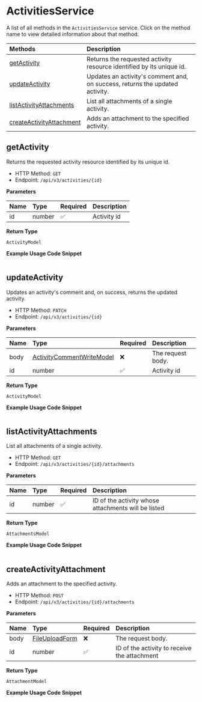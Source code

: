 # ActivitiesService

A list of all methods in the `ActivitiesService` service. Click on the method name to view detailed information about that method.

| Methods                                               | Description                                                                  |
| :---------------------------------------------------- | :--------------------------------------------------------------------------- |
| [getActivity](#getactivity)                           | Returns the requested activity resource identified by its unique id.         |
| [updateActivity](#updateactivity)                     | Updates an activity's comment and, on success, returns the updated activity. |
| [listActivityAttachments](#listactivityattachments)   | List all attachments of a single activity.                                   |
| [createActivityAttachment](#createactivityattachment) | Adds an attachment to the specified activity.                                |

## getActivity

Returns the requested activity resource identified by its unique id.

- HTTP Method: `GET`
- Endpoint: `/api/v3/activities/{id}`

**Parameters**

| Name | Type   | Required | Description |
| :--- | :----- | :------- | :---------- |
| id   | number | ✅       | Activity id |

**Return Type**

`ActivityModel`

**Example Usage Code Snippet**

```mcp

```

## updateActivity

Updates an activity's comment and, on success, returns the updated activity.

- HTTP Method: `PATCH`
- Endpoint: `/api/v3/activities/{id}`

**Parameters**

| Name | Type                                                                | Required | Description       |
| :--- | :------------------------------------------------------------------ | :------- | :---------------- |
| body | [ActivityCommentWriteModel](../models/ActivityCommentWriteModel.md) | ❌       | The request body. |
| id   | number                                                              | ✅       | Activity id       |

**Return Type**

`ActivityModel`

**Example Usage Code Snippet**

```mcp

```

## listActivityAttachments

List all attachments of a single activity.

- HTTP Method: `GET`
- Endpoint: `/api/v3/activities/{id}/attachments`

**Parameters**

| Name | Type   | Required | Description                                         |
| :--- | :----- | :------- | :-------------------------------------------------- |
| id   | number | ✅       | ID of the activity whose attachments will be listed |

**Return Type**

`AttachmentsModel`

**Example Usage Code Snippet**

```mcp

```

## createActivityAttachment

Adds an attachment to the specified activity.

- HTTP Method: `POST`
- Endpoint: `/api/v3/activities/{id}/attachments`

**Parameters**

| Name | Type                                          | Required | Description                                  |
| :--- | :-------------------------------------------- | :------- | :------------------------------------------- |
| body | [FileUploadForm](../models/FileUploadForm.md) | ❌       | The request body.                            |
| id   | number                                        | ✅       | ID of the activity to receive the attachment |

**Return Type**

`AttachmentModel`

**Example Usage Code Snippet**

```mcp

```

<!-- This file was generated by liblab | https://liblab.com/ -->
